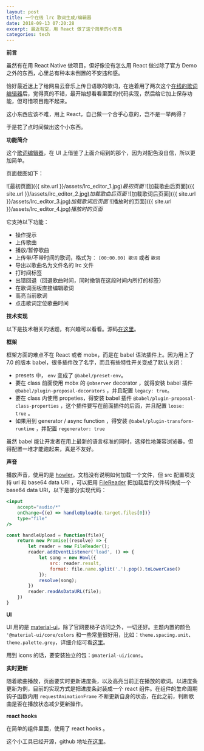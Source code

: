 ```yaml
---
layout: post
title: 一个在线 lrc 歌词生成/编辑器
date: 2018-09-13 07:20:28
excerpt: 最近有空，用 React 做了这个简单的小东西
categories: tech
---
```


**前言**

虽然有在用 React Native 做项目，但好像没有怎么用 React 做过除了官方 Demo 之外的东西，心里总有种本末倒置的不安违和感。

恰好最近迷上了给网易云音乐上传日语歌的歌词，在连着用了两次这个[在线的歌词编辑器](http://heysh.xyz/hieda-lrc-editor/)后，觉得真的不错，最开始想看看里面的代码实现，然后给它加上保存功能，但可惜项目跑不起来。

这小东西应该不难，用上 React，自己做一个合乎心意的，岂不是一举两得？

于是花了点时间做出这个小东西。

**功能简介**

这个[歌词编辑器](https://judes.me/lrc_editor/)，在 UI 上借鉴了上面介绍到的那个，因为对配色没自信，所以更加简单。

页面截图如下：

![最初页面]({{ site.url }}/assets/lrc_editor_1.jpg)*最初页面*
![加载歌曲后页面]({{ site.url }}/assets/lrc_editor_2.jpg)*加载歌曲后页面*
![加载歌词后页面]({{ site.url }}/assets/lrc_editor_3.jpg)*加载歌词后页面*
![播放时的页面]({{ site.url }}/assets/lrc_editor_4.jpg)*播放时的页面*

它支持以下功能：

- 操作提示
- 上传歌曲
- 播放/暂停歌曲
- 上传带/不带时间的歌词，格式为： `[00:00.00] 歌词` 或者 `歌词`
- 导出以歌曲名为文件名的 lrc 文件
- 打时间标签
- 出错回退（回退歌曲时间，同时撤销在这段时间内所打的标签）
- 在歌词面板直接编辑歌词
- 高亮当前歌词
- 点击歌词定位歌曲时间

**技术实现**

以下是技术相关的话题，有兴趣可以看看。源码[在这里](https://github.com/yiyizym/lrc_editor)。

**框架**

框架方面的难点不在 React 或者 mobx，而是在 babel 语法插件上。因为用上了 7.0 的版本 babel，很多插件改了名字，而且有些特性开关变成了默认关闭：

- presets 中， `env`  变成了 `@babel/preset-env`。
- 要在 class 前面使用 mobx 的 `@observer` decorator ，就得安装 babel 插件 `@babel/plugin-proposal-decorators` ，并且配置 `legacy: true`。
- 要在 class 内使用 propeties，得安装 babel 插件 `@babel/plugin-proposal-class-properties` ，这个插件要写在前面插件的后面，并且配置 `loose: true` 。
- 如果用到 generator / async function ，得安装 `@babel/plugin-transform-runtime` ，并配置 `regenerator: true`

虽然 babel 能让开发者在用上最新的语言标准的同时，选择性地兼容浏览器，但得配置一堆才能跑起来，真是不友好。

**声音**

播放声音，使用的是 [howler](https://github.com/goldfire/howler.js)。文档没有说明如何加载一个文件，但 src 配置项支持 url 和 base64 data URI ，可以把用 [FileReader](https://developer.mozilla.org/en-US/docs/Web/API/FileReader/readAsDataURL) 把加载后的文件转换成一个 base64 data URI，以下是部分实现代码：
```jsx
<input
    accept="audio/*"
    onChange={(e) => handleUpload(e.target.files[0])}
    type="file"
/>
```
```javascript
const handleUpload = function(file){
    return new Promise((resolve) => {
        let reader = new FileReader();
        reader.addEventListener('load', () => {
            let song = new Howl({
                src: reader.result,
                format: file.name.split('.').pop().toLowerCase()
            });
            resolve(song);
        })
        reader.readAsDataURL(file);
    })
}
```

**UI**

UI 用的是 [material-ui](https://material-ui.com/)，除了官网要梯子访问之外，一切还好。主题内置的颜色 `'@material-ui/core/colors` 和一些常量很好用，比如：`theme.spacing.unit`、`theme.palette.grey`，详细介绍可看[这里](https://material-ui.com/customization/default-theme/)。

用到 icons 的话，要安装独立的包：`@material-ui/icons`。

**实时更新**

随着歌曲播放，页面要实时更新进度条，以及高亮当前正在播放的歌词。以进度条更新为例，目前的实现方式是把进度条封装成一个 react 组件。在组件的生命周期钩子函数内用 `requestAnimationFrame` 不断更新自身的状态，在此之前，判断歌曲是否在播放状态减少更新操作。

**react hooks**

在简单的组件里面，使用了 react hooks 。

这个小工具已经开源，github 地址[在这里](https://github.com/yiyizym/lrc_editor)。